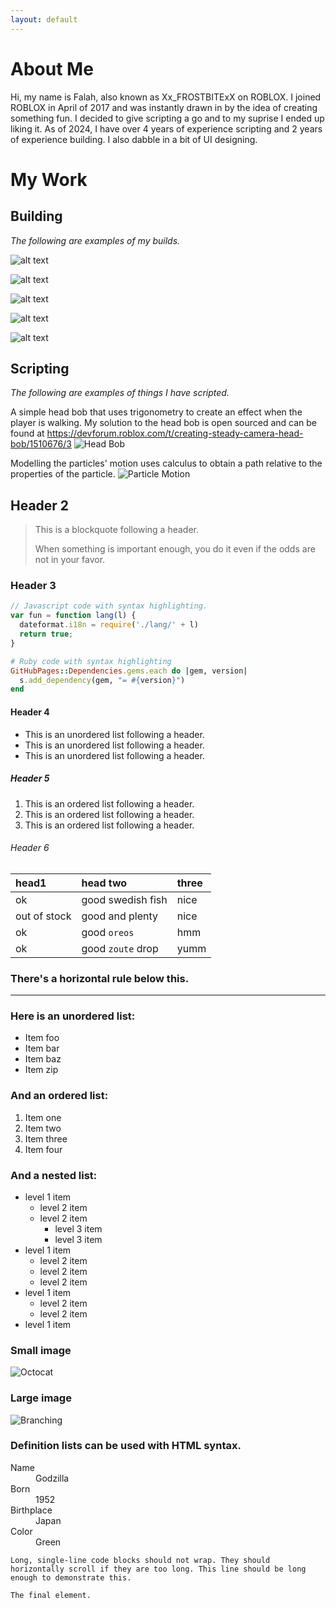 ```yaml
---
layout: default
---
```


# About Me

Hi, my name is Falah, also known as Xx_FROSTBITExX on ROBLOX. 
I joined ROBLOX in April of 2017 and was instantly drawn in by the idea of creating something fun.
I decided to give scripting a go and to my suprise I ended up liking it.
As of 2024, I have over 4 years of experience scripting and 2 years of experience building.
I also dabble in a bit of UI designing.

# My Work

## Building
_The following are examples of my builds._

![alt text][logo]

[logo]: https://github.com/falahfaz/falahfaz.github.io/assets/140397265/56f34ee6-a4bb-444f-92b6-1da355e0b7d7 "High Poly Menu"

![alt text][logo 2]

[logo 2]: https://github.com/falahfaz/falahfaz.github.io/assets/140397265/132ec870-7558-4b1a-8ad3-997876bbe2e3 "Low Poly Islands"

![alt text][logo 3]

[logo 3]: https://github.com/falahfaz/falahfaz.github.io/assets/140397265/3ef65222-eaea-490e-bbed-e1af0428bea8 "Low Poly Island Hut"

![alt text][logo 4]

[logo 4]: https://github.com/falahfaz/falahfaz.github.io/assets/140397265/d862137d-1b1f-4630-9c45-f78bec95472d "Low Poly Island Hut"

![alt text][logo 5]

[logo 5]: https://github.com/falahfaz/falahfaz.github.io/assets/140397265/ccafff80-c6f6-4c5c-a02e-458b35f09d39 "Low Poly Sci-Fi Hallway"

## Scripting
_The following are examples of things I have scripted._

A simple head bob that uses trigonometry to create an effect when the player is walking. 
My solution to the head bob is open sourced and can be found at https://devforum.roblox.com/t/creating-steady-camera-head-bob/1510676/3 
![Head Bob](https://github.com/falahfaz/falahfaz.github.io/assets/140397265/662dece2-377d-4885-8ee3-bc2008a212bb)

Modelling the particles' motion uses calculus to obtain a path relative to the properties of the particle.
![Particle Motion](https://github.com/falahfaz/falahfaz.github.io/assets/140397265/6d46e0b2-968e-4273-8d09-01338971af74)




## Header 2

> This is a blockquote following a header.
>
> When something is important enough, you do it even if the odds are not in your favor.

### Header 3

```js
// Javascript code with syntax highlighting.
var fun = function lang(l) {
  dateformat.i18n = require('./lang/' + l)
  return true;
}
```

```ruby
# Ruby code with syntax highlighting
GitHubPages::Dependencies.gems.each do |gem, version|
  s.add_dependency(gem, "= #{version}")
end
```

#### Header 4

*   This is an unordered list following a header.
*   This is an unordered list following a header.
*   This is an unordered list following a header.

##### Header 5

1.  This is an ordered list following a header.
2.  This is an ordered list following a header.
3.  This is an ordered list following a header.

###### Header 6

| head1        | head two          | three |
|:-------------|:------------------|:------|
| ok           | good swedish fish | nice  |
| out of stock | good and plenty   | nice  |
| ok           | good `oreos`      | hmm   |
| ok           | good `zoute` drop | yumm  |

### There's a horizontal rule below this.

* * *

### Here is an unordered list:

*   Item foo
*   Item bar
*   Item baz
*   Item zip

### And an ordered list:

1.  Item one
1.  Item two
1.  Item three
1.  Item four

### And a nested list:

- level 1 item
  - level 2 item
  - level 2 item
    - level 3 item
    - level 3 item
- level 1 item
  - level 2 item
  - level 2 item
  - level 2 item
- level 1 item
  - level 2 item
  - level 2 item
- level 1 item

### Small image

![Octocat](https://github.githubassets.com/images/icons/emoji/octocat.png)

### Large image

![Branching](https://guides.github.com/activities/hello-world/branching.png)


### Definition lists can be used with HTML syntax.

<dl>
<dt>Name</dt>
<dd>Godzilla</dd>
<dt>Born</dt>
<dd>1952</dd>
<dt>Birthplace</dt>
<dd>Japan</dd>
<dt>Color</dt>
<dd>Green</dd>
</dl>

```
Long, single-line code blocks should not wrap. They should horizontally scroll if they are too long. This line should be long enough to demonstrate this.
```

```
The final element.
```
